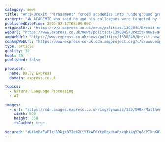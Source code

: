 ```yaml
---
category: news
title: "Anti-Brexit 'harassment' forced academics into 'underground group' to protect free speech"
excerpt: "AN ACADEMIC who said he and his colleagues were targeted by fellow staff members and students for holding different beliefs said he formed an \"underground group\" to tackle free-speech issues on university campuses."
publishedDateTime: 2021-02-17T08:09:00Z
originalUrl: "https://www.express.co.uk/news/politics/1398845/Brexit-news-academic-free-speech-harassment-UK-EU-latest-vn"
webUrl: "https://www.express.co.uk/news/politics/1398845/Brexit-news-academic-free-speech-harassment-UK-EU-latest-vn"
ampWebUrl: "https://www.express.co.uk/news/politics/1398845/Brexit-news-academic-free-speech-harassment-UK-EU-latest-vn/amp"
cdnAmpWebUrl: "https://www-express-co-uk.cdn.ampproject.org/c/s/www.express.co.uk/news/politics/1398845/Brexit-news-academic-free-speech-harassment-UK-EU-latest-vn/amp"
type: article
quality: 35
heat: 35
published: false

provider:
  name: Daily Express
  domain: express.co.uk

topics:
  - Natural Language Processing
  - AI

images:
  - url: "https://cdn.images.express.co.uk/img/dynamic/139/590x/Matthew-Goodwin-1398845.jpg?r=1613549363369"
    width: 590
    height: 350
    isCached: true

secured: "aUiAmPaEaFIzjBDkjk07Iek2LiYTxAF6YteRqvd+aP/xqbi4qYYq8cPTknX87q4Mc3VhBEYO73O4w6IT30GHO7KeThfwi9VKrA27g+ynyqP0BkiVm6ww1oWv+LWJOldddFDZFuc+hsU5Oh/L5E2SoCWzZmEzC2SboQ36kZYRJbigRaefWyHmpMRFLcEVjZQFpR7Nly1cooEmN0be9ZMd/2NIMCj69Lwx9jsEkofHzYYRS66lf+d9gX0i+IY+gEbgFfW9WSBiiIMx81Oe2une2URrYRnKMBbdai6B3eOOkDfmRvsFWadgzO64F5EieRFw4p2T6t3qeVFT/oS8zVznFSs1Uqrm3wGVihxhBupI0BY=;91zJmLwOuHUfQTK3Q+AtLQ=="
---
```


